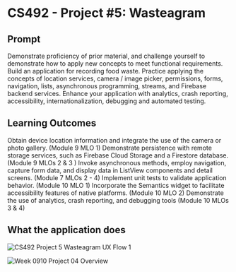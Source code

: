 # CS492 - Project #5: Wasteagram

## Prompt 
Demonstrate proficiency of prior material, and challenge yourself to demonstrate how to apply new concepts to meet functional requirements. Build an application for recording food waste. Practice applying the concepts of location services, camera / image picker, permissions, forms, navigation, lists, asynchronous programming, streams, and Firebase backend services. Enhance your application with analytics, crash reporting, accessibility, internationalization, debugging and automated testing.

## Learning Outcomes
Obtain device location information and integrate the use of the camera or photo gallery. (Module 9 MLO 1)
Demonstrate persistence with remote storage services, such as Firebase Cloud Storage and a Firestore database. (Module 9 MLOs 2 & 3 )
Invoke asynchronous methods, employ navigation, capture form data, and display data in ListView components and detail screens. (Module 7 MLOs 2 - 4)
Implement unit tests to validate application behavior. (Module 10 MLO 1)
Incorporate the Semantics widget to facilitate accessibility features of native platforms. (Module 10 MLO 2)
Demonstrate the use of analytics, crash reporting, and debugging tools (Module 10 MLOs 3 & 4)


## What the application does

![CS492 Project 5 Wasteagram UX Flow 1](https://user-images.githubusercontent.com/24352472/183003158-075e7b57-6d1a-49a7-a02b-d9e7461b1bc0.png)

![Week 0910 Project 04 Overview](https://user-images.githubusercontent.com/24352472/183003170-f8979fd6-5c41-4f9b-987d-29d653067eb1.gif)
